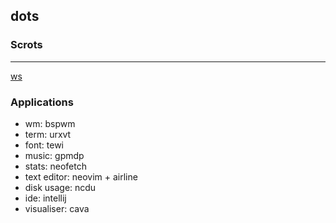 dots
---

### Scrots
---
[ws](https://imgur.com/wOQGyoC)
### Applications

* wm: bspwm
* term: urxvt
* font: tewi
* music: gpmdp
* stats: neofetch
* text editor: neovim + airline
* disk usage: ncdu
* ide: intellij
* visualiser: cava
